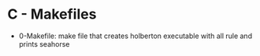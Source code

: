 # C - Makefiles
* 0-Makefile: make file that creates holberton executable with all rule and prints seahorse
